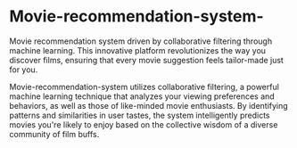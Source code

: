 # Movie-recommendation-system-

Movie recommendation system driven by collaborative filtering through machine learning. This innovative platform revolutionizes the way you discover films, ensuring that every movie suggestion feels tailor-made just for you.

Movie-recommendation-system utilizes collaborative filtering, a powerful machine learning technique that analyzes your viewing preferences and behaviors, as well as those of like-minded movie enthusiasts. By identifying patterns and similarities in user tastes, the system intelligently predicts movies you're likely to enjoy based on the collective wisdom of a diverse community of film buffs.
